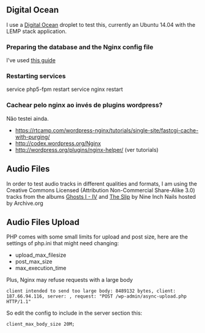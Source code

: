 ## Digital Ocean

I use a [Digital Ocean][1] droplet to test this, currently an Ubuntu 14.04 with the LEMP stack application.

### Preparing the database and the Nginx config file

I've used [this guide][2]

### Restarting services

service php5-fpm restart
service nginx restart

### Cachear pelo nginx ao invés de plugins wordpress?

Não testei ainda.

- https://rtcamp.com/wordpress-nginx/tutorials/single-site/fastcgi-cache-with-purging/
- http://codex.wordpress.org/Nginx
- http://wordpress.org/plugins/nginx-helper/ (ver tutorials)

## Audio Files

In order to test audio tracks in different qualities and formats, 
I am using the Creative Commons Licensed (Attribution Non-Commercial Share-Alike 3.0) tracks 
from the albums [Ghosts I - IV][3] and [The Slip][4] by Nine Inch Nails hosted by Archive.org

## Audio Files Upload

PHP comes with some small limits for upload and post size, here are the settings of php.ini that might need changing:

- upload_max_filesize
- post_max_size
- max_execution_time

Plus, Nginx may refuse requests with a large body

```
client intended to send too large body: 8489132 bytes, client: 187.66.94.116, server: , request: "POST /wp-admin/async-upload.php HTTP/1.1"
```

So edit the config to include in the server section this:

```
client_max_body_size 20M;
```


[1]: https://www.digitalocean.com/?refcode=2c0f8d80ba34  
[2]: https://www.digitalocean.com/community/tutorials/how-to-install-wordpress-with-nginx-on-ubuntu-12-04
[3]: https://archive.org/details/nineinchnails_ghosts_I_IV
[4]: https://archive.org/details/NineInchNailsTheSlip24bit96khz
